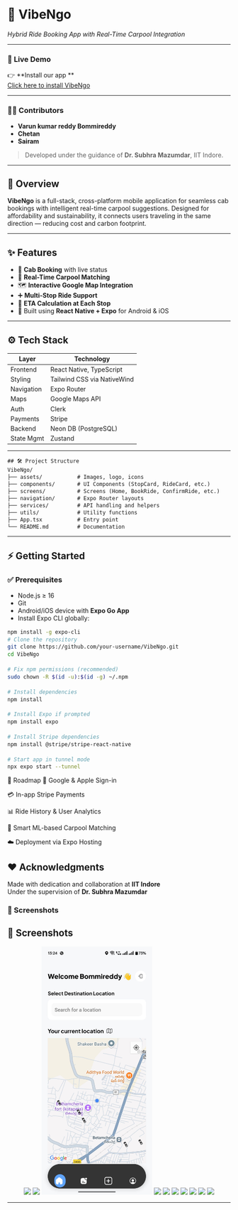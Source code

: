 # 🚗 VibeNgo  
*Hybrid Ride Booking App with Real-Time Carpool Integration*

---
### 🔗 Live Demo

👉 **Install our app **  
[Click here to install VibeNgo](https://expo.dev/accounts/bommireddy3132/projects/VibeNgo/builds/845f9f19-e516-4b88-9a41-02722b97a2b4)

---


### 👨‍💻 Contributors

- **Varun kumar reddy Bommireddy**  
- **Chetan**  
- **Sairam**  
> Developed under the guidance of **Dr. Subhra Mazumdar**, IIT Indore.

---

## 📱 Overview

**VibeNgo** is a full-stack, cross-platform mobile application for seamless cab bookings with intelligent real-time carpool suggestions. Designed for affordability and sustainability, it connects users traveling in the same direction — reducing cost and carbon footprint.

---

## ✨ Features

- 🚕 **Cab Booking** with live status
- 🤝 **Real-Time Carpool Matching**
- 🗺️ **Interactive Google Map Integration**
- ➕ **Multi-Stop Ride Support**
- 📍 **ETA Calculation at Each Stop**
- 🧭 Built using **React Native + Expo** for Android & iOS

---

## ⚙️ Tech Stack

| Layer       | Technology                     |
|-------------|-------------------------------|
| Frontend    | React Native, TypeScript       |
| Styling     | Tailwind CSS via NativeWind    |
| Navigation  | Expo Router                    |
| Maps        | Google Maps API                |
| Auth        | Clerk                          |
| Payments    | Stripe                         |
| Backend     | Neon DB (PostgreSQL)           |
| State Mgmt  | Zustand                        |

---
```
## 🛠️ Project Structure
VibeNgo/
├── assets/           # Images, logo, icons
├── components/       # UI Components (StopCard, RideCard, etc.)
├── screens/          # Screens (Home, BookRide, ConfirmRide, etc.)
├── navigation/       # Expo Router layouts
├── services/         # API handling and helpers
├── utils/            # Utility functions
├── App.tsx           # Entry point
└── README.md         # Documentation
```
---

## ⚡ Getting Started

### ✅ Prerequisites

- Node.js ≥ 16  
- Git  
- Android/iOS device with **Expo Go App**  
- Install Expo CLI globally:

```bash
npm install -g expo-cli
# Clone the repository
git clone https://github.com/your-username/VibeNgo.git
cd VibeNgo

# Fix npm permissions (recommended)
sudo chown -R $(id -u):$(id -g) ~/.npm

# Install dependencies
npm install

# Install Expo if prompted
npm install expo

# Install Stripe dependencies
npm install @stripe/stripe-react-native

# Start app in tunnel mode
npx expo start --tunnel
```
🔮 Roadmap
🔐 Google & Apple Sign-in

💳 In-app Stripe Payments

📊 Ride History & User Analytics

🤖 Smart ML-based Carpool Matching

☁️ Deployment via Expo Hosting

## ❤️ Acknowledgments

Made with dedication and collaboration at **IIT Indore**  
Under the supervision of **Dr. Subhra Mazumdar**


### 📸 Screenshots

## 📸 Screenshots

<div align="center">
  <img src="./screenshots/IMG_8248.PNG" width="250" />
  <img src="./screenshots/IMG_8249.PNG" width="250" />
  <img src="./screenshots/home.jpeg" width="250" />
  <img src="./screenshots/IMG_8252.PNG" width="250" />
  <img src="./screenshots/IMG_8253.PNG" width="250" />
  <img src="./screenshots/IMG_8254.PNG" width="250" />
  <img src="./screenshots/IMG_8256.PNG" width="250" />
  <img src="./screenshots/IMG_8257.PNG" width="250" />
  <img src="./screenshots/IMG_8258.PNG" width="250" />
  <img src="./screenshots/IMG_8259.PNG" width="250" />
</div>

---






